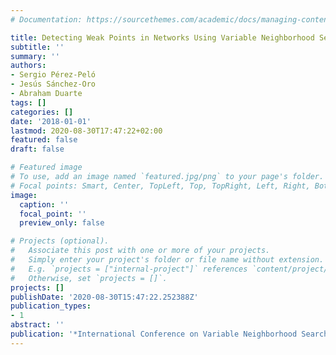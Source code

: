```yaml
---
# Documentation: https://sourcethemes.com/academic/docs/managing-content/

title: Detecting Weak Points in Networks Using Variable Neighborhood Search
subtitle: ''
summary: ''
authors:
- Sergio Pérez-Peló
- Jesús Sánchez-Oro
- Abraham Duarte
tags: []
categories: []
date: '2018-01-01'
lastmod: 2020-08-30T17:47:22+02:00
featured: false
draft: false

# Featured image
# To use, add an image named `featured.jpg/png` to your page's folder.
# Focal points: Smart, Center, TopLeft, Top, TopRight, Left, Right, BottomLeft, Bottom, BottomRight.
image:
  caption: ''
  focal_point: ''
  preview_only: false

# Projects (optional).
#   Associate this post with one or more of your projects.
#   Simply enter your project's folder or file name without extension.
#   E.g. `projects = ["internal-project"]` references `content/project/deep-learning/index.md`.
#   Otherwise, set `projects = []`.
projects: []
publishDate: '2020-08-30T15:47:22.252388Z'
publication_types:
- 1
abstract: ''
publication: '*International Conference on Variable Neighborhood Search*'
---
```

